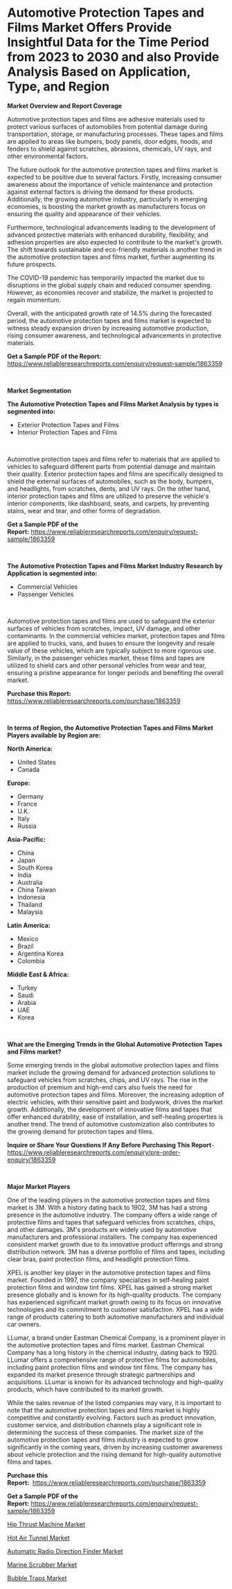 <p><h1>Automotive Protection Tapes and Films Market Offers Provide Insightful Data for the Time Period from 2023 to 2030 and also Provide Analysis Based on Application, Type, and Region</h1></p><p><strong>Market Overview and Report Coverage</strong></p>
<p><p>Automotive protection tapes and films are adhesive materials used to protect various surfaces of automobiles from potential damage during transportation, storage, or manufacturing processes. These tapes and films are applied to areas like bumpers, body panels, door edges, hoods, and fenders to shield against scratches, abrasions, chemicals, UV rays, and other environmental factors.</p><p>The future outlook for the automotive protection tapes and films market is expected to be positive due to several factors. Firstly, increasing consumer awareness about the importance of vehicle maintenance and protection against external factors is driving the demand for these products. Additionally, the growing automotive industry, particularly in emerging economies, is boosting the market growth as manufacturers focus on ensuring the quality and appearance of their vehicles.</p><p>Furthermore, technological advancements leading to the development of advanced protective materials with enhanced durability, flexibility, and adhesion properties are also expected to contribute to the market's growth. The shift towards sustainable and eco-friendly materials is another trend in the automotive protection tapes and films market, further augmenting its future prospects.</p><p>The COVID-19 pandemic has temporarily impacted the market due to disruptions in the global supply chain and reduced consumer spending. However, as economies recover and stabilize, the market is projected to regain momentum.</p><p>Overall, with the anticipated growth rate of 14.5% during the forecasted period, the automotive protection tapes and films market is expected to witness steady expansion driven by increasing automotive production, rising consumer awareness, and technological advancements in protective materials.</p></p>
<p><strong>Get a Sample PDF of the Report:</strong> <a href="https://www.reliableresearchreports.com/enquiry/request-sample/1863359">https://www.reliableresearchreports.com/enquiry/request-sample/1863359</a></p>
<p>&nbsp;</p>
<p><strong>Market Segmentation</strong></p>
<p><strong>The Automotive Protection Tapes and Films Market Analysis by types is segmented into:</strong></p>
<p><ul><li>Exterior Protection Tapes and Films</li><li>Interior Protection Tapes and Films</li></ul></p>
<p>&nbsp;</p>
<p><p>Automotive protection tapes and films refer to materials that are applied to vehicles to safeguard different parts from potential damage and maintain their quality. Exterior protection tapes and films are specifically designed to shield the external surfaces of automobiles, such as the body, bumpers, and headlights, from scratches, dents, and UV rays. On the other hand, interior protection tapes and films are utilized to preserve the vehicle's interior components, like dashboard, seats, and carpets, by preventing stains, wear and tear, and other forms of degradation.</p></p>
<p><strong>Get a Sample PDF of the Report:</strong>&nbsp;<a href="https://www.reliableresearchreports.com/enquiry/request-sample/1863359">https://www.reliableresearchreports.com/enquiry/request-sample/1863359</a></p>
<p>&nbsp;</p>
<p><strong>The Automotive Protection Tapes and Films Market Industry Research by Application is segmented into:</strong></p>
<p><ul><li>Commercial Vehicles</li><li>Passenger Vehicles</li></ul></p>
<p>&nbsp;</p>
<p><p>Automotive protection tapes and films are used to safeguard the exterior surfaces of vehicles from scratches, impact, UV damage, and other contaminants. In the commercial vehicles market, protection tapes and films are applied to trucks, vans, and buses to ensure the longevity and resale value of these vehicles, which are typically subject to more rigorous use. Similarly, in the passenger vehicles market, these films and tapes are utilized to shield cars and other personal vehicles from wear and tear, ensuring a pristine appearance for longer periods and benefiting the overall market.</p></p>
<p><strong>Purchase this Report:</strong>&nbsp; <a href="https://www.reliableresearchreports.com/purchase/1863359">https://www.reliableresearchreports.com/purchase/1863359</a></p>
<p>&nbsp;</p>
<p><strong>In terms of Region, the Automotive Protection Tapes and Films Market Players available by Region are:</strong></p>
<p>
    <p> <strong> North America: </strong>
        <ul>
            <li>United States</li>
            <li>Canada</li>
        </ul>
        </p> 
    <p> <strong> Europe: </strong>
        <ul>
            <li>Germany</li>
            <li>France</li>
            <li>U.K.</li>
            <li>Italy</li>
            <li>Russia</li>
        </ul>
        </p> 
    <p> <strong> Asia-Pacific: </strong>
        <ul>
            <li>China</li>
            <li>Japan</li>
            <li>South Korea</li>
            <li>India</li>
            <li>Australia</li>
            <li>China Taiwan</li>
            <li>Indonesia</li>
            <li>Thailand</li>
            <li>Malaysia</li>
        </ul>
        </p> 
    <p> <strong> Latin America: </strong>
        <ul>
            <li>Mexico</li>
            <li>Brazil</li>
            <li>Argentina Korea</li>
            <li>Colombia</li>
        </ul>
        </p> 
    <p> <strong> Middle East & Africa: </strong>
        <ul>
            <li>Turkey</li>
            <li>Saudi</li>
            <li>Arabia</li>
            <li>UAE</li>
            <li>Korea</li>
        </ul>
    </p>
    </p>
<p>&nbsp;</p>
<p><strong>What are the Emerging Trends in the Global Automotive Protection Tapes and Films market?</strong></p>
<p><p>Some emerging trends in the global automotive protection tapes and films market include the growing demand for advanced protection solutions to safeguard vehicles from scratches, chips, and UV rays. The rise in the production of premium and high-end cars also fuels the need for automotive protection tapes and films. Moreover, the increasing adoption of electric vehicles, with their sensitive paint and bodywork, drives the market growth. Additionally, the development of innovative films and tapes that offer enhanced durability, ease of installation, and self-healing properties is another trend. The trend of automotive customization also contributes to the growing demand for protection tapes and films.</p></p>
<p><strong>Inquire or Share Your Questions If Any Before Purchasing This Report</strong>- <a href="https://www.reliableresearchreports.com/enquiry/pre-order-enquiry/1863359">https://www.reliableresearchreports.com/enquiry/pre-order-enquiry/1863359</a></p>
<p>&nbsp;</p>
<p><strong>Major Market Players</strong></p>
<p><p>One of the leading players in the automotive protection tapes and films market is 3M. With a history dating back to 1902, 3M has had a strong presence in the automotive industry. The company offers a wide range of protective films and tapes that safeguard vehicles from scratches, chips, and other damages. 3M's products are widely used by automotive manufacturers and professional installers. The company has experienced consistent market growth due to its innovative product offerings and strong distribution network. 3M has a diverse portfolio of films and tapes, including clear bras, paint protection films, and headlight protection films.</p><p>XPEL is another key player in the automotive protection tapes and films market. Founded in 1997, the company specializes in self-healing paint protection films and window tint films. XPEL has gained a strong market presence globally and is known for its high-quality products. The company has experienced significant market growth owing to its focus on innovative technologies and its commitment to customer satisfaction. XPEL has a wide range of products catering to both automotive manufacturers and individual car owners.</p><p>LLumar, a brand under Eastman Chemical Company, is a prominent player in the automotive protection tapes and films market. Eastman Chemical Company has a long history in the chemical industry, dating back to 1920. LLumar offers a comprehensive range of protective films for automobiles, including paint protection films and window tint films. The company has expanded its market presence through strategic partnerships and acquisitions. LLumar is known for its advanced technology and high-quality products, which have contributed to its market growth.</p><p>While the sales revenue of the listed companies may vary, it is important to note that the automotive protection tapes and films market is highly competitive and constantly evolving. Factors such as product innovation, customer service, and distribution channels play a significant role in determining the success of these companies. The market size of the automotive protection tapes and films industry is expected to grow significantly in the coming years, driven by increasing customer awareness about vehicle protection and the rising demand for high-quality automotive films and tapes.</p></p>
<p><strong>Purchase this Report:</strong>&nbsp;&nbsp;<a href="https://www.reliableresearchreports.com/purchase/1863359">https://www.reliableresearchreports.com/purchase/1863359</a></p>
<p></p>
<p><strong>Get a Sample PDF of the Report:</strong>&nbsp;<a href="https://www.reliableresearchreports.com/enquiry/request-sample/1863359">https://www.reliableresearchreports.com/enquiry/request-sample/1863359</a></p>
<p><p><a href="https://www.linkedin.com/pulse/decoding-hip-thrust-machine-market-deep-dive-latest-bawse/">Hip Thrust Machine Market</a></p><p><a href="https://www.linkedin.com/pulse/hot-air-tunnel-market-size-2023-2030-global-industrial-kqdqe/">Hot Air Tunnel Market</a></p><p><a href="https://medium.com/@elsahermann/automatic-radio-direction-finder-market-focuses-on-market-share-size-and-projected-forecast-till-dd6eb05c4894">Automatic Radio Direction Finder Market</a></p><p><a href="https://medium.com/@verladurgan/marine-scrubber-market-insights-into-market-cagr-market-trends-and-growth-strategies-f8db804aad57">Marine Scrubber Market</a></p><p><a href="https://www.linkedin.com/pulse/bubble-traps-market-size-growth-forecast-from-2023-uxjxe/">Bubble Traps Market</a></p></p>